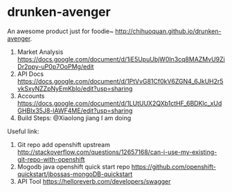 drunken-avenger
===============
An awesome product just for foodie~
http://chihuoquan.github.io/drunken-avenger.

1. Market Analysis
   https://docs.google.com/document/d/1iE5UpuUbjW0ln3cq8MAZMvU9ZiDr2ppy-uP0p7OoPMg/edit
2. API Docs
   https://docs.google.com/document/d/1PtVvG81Cf0kV6ZGN4_6JkUH2r5vkSxyNZZpNyEmKblo/edit?usp=sharing
3. Accounts
   https://docs.google.com/document/d/1LUtUUX2QXb1ctHF_6BDKlc_xUdGHBIx35J8-lAWF4ME/edit?usp=sharing
3. Build Steps:
   @Xiaolong jiang I am doing




Useful link:
1. Git repo add openshift upstream
    http://stackoverflow.com/questions/12657168/can-i-use-my-existing-git-repo-with-openshift
2. Mogodb java openshift quick start repo
    https://github.com/openshift-quickstart/jbossas-mongoDB-quickstart
3. API Tool
    https://helloreverb.com/developers/swagger


